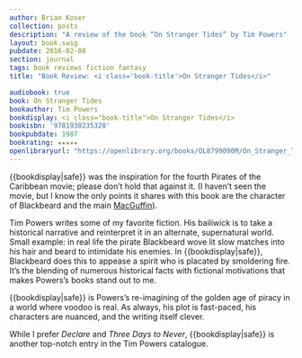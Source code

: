 ```yaml
---
author: Brian Koser
collection: posts
description: "A review of the book “On Stranger Tides” by Tim Powers"
layout: book.swig
pubdate: 2016-02-08
section: journal
tags: book reviews fiction fantasy
title: "Book Review: <i class='book-title'>On Stranger Tides</i>"

audiobook: true
book: On Stranger Tides
bookauthor: Tim Powers
bookdisplay: <i class="book-title">On Stranger Tides</i>
bookisbn: '9781930235328'
bookpubdate: 1987
bookrating: ★★★★★
openlibraryurl: "https://openlibrary.org/books/OL8799090M/On_Stranger_Tides"
---
```


{{bookdisplay|safe}} was the inspiration for the fourth Pirates of the Caribbean movie; please don’t hold that against it. (I haven’t seen the movie, but I know the only points it shares with this book are the character of Blackbeard and the main [MacGuffin](http://en.wikipedia.org/wiki/MacGuffin)).

Tim Powers writes some of my favorite fiction. His bailiwick is to take a historical narrative and reinterpret it in an alternate, supernatural world. Small example: in real life the pirate Blackbeard wove lit slow matches into his hair and beard to intimidate his enemies. In {{bookdisplay|safe}}, Blackbeard does this to appease a spirit who is placated by smoldering fire. It’s the blending of numerous historical facts with fictional motivations that makes Powers’s books stand out to me.

{{bookdisplay|safe}} is Powers’s re-imagining of the golden age of piracy in a world where voodoo is real. As always, his plot is fast-paced, his characters are nuanced, and the writing itself clever.

While I prefer <i class="book-title">Declare</i> and <i class="book-title">Three Days to Never</i>, {{bookdisplay|safe}} is another top-notch entry in the Tim Powers catalogue.